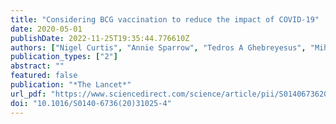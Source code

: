 ```yaml
---
title: "Considering BCG vaccination to reduce the impact of COVID-19"
date: 2020-05-01
publishDate: 2022-11-25T19:35:44.776610Z
authors: ["Nigel Curtis", "Annie Sparrow", "Tedros A Ghebreyesus", "Mihai G Netea"]
publication_types: ["2"]
abstract: ""
featured: false
publication: "*The Lancet*"
url_pdf: "https://www.sciencedirect.com/science/article/pii/S0140673620310254"
doi: "10.1016/S0140-6736(20)31025-4"
---
```


